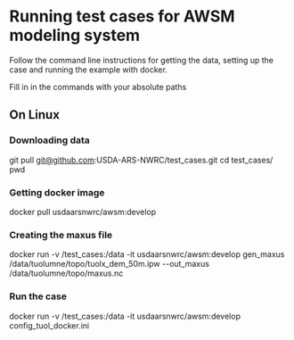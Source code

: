# Running test cases for AWSM modeling system
Follow the command line instructions for getting the data, setting up the case
and running the example with docker.

Fill in <path to data> in the commands with your absolute paths

## On Linux
### Downloading data
git pull git@github.com:USDA-ARS-NWRC/test_cases.git
cd test_cases/
pwd

### Getting docker image
docker pull usdaarsnwrc/awsm:develop

### Creating the maxus file
docker run -v <path to data>/test_cases:/data -it usdaarsnwrc/awsm:develop gen_maxus /data/tuolumne/topo/tuolx_dem_50m.ipw --out_maxus /data/tuolumne/topo/maxus.nc

### Run the case
docker run -v <path to data>/test_cases:/data -it usdaarsnwrc/awsm:develop config_tuol_docker.ini
